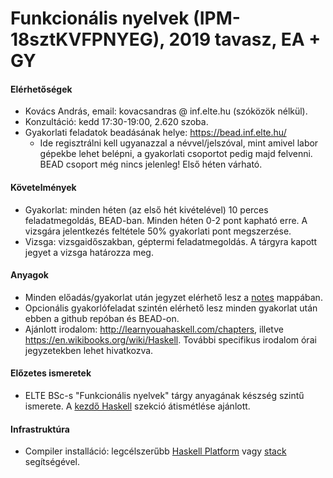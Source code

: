 # Funkcionális nyelvek (IPM-18sztKVFPNYEG), 2019 tavasz, EA + GY

#### Elérhetőségek

- Kovács András, email: kovacsandras @ inf.elte.hu (szóközök nélkül).
- Konzultáció: kedd 17:30-19:00, 2.620 szoba.
- Gyakorlati feladatok beadásának helye: https://bead.inf.elte.hu/
  + Ide regisztrálni kell ugyanazzal a névvel/jelszóval, mint amivel labor gépekbe lehet belépni, a gyakorlati csoportot pedig
    majd felvenni. BEAD csoport még nincs jelenleg! Első héten várható.
    
#### Követelmények

- Gyakorlat: minden héten (az első hét kivételével) 10 perces feladatmegoldás, BEAD-ban. Minden héten 0-2 pont kapható erre. A vizsgára jelentkezés feltétele 50% gyakorlati pont megszerzése.
- Vizsga: vizsgaidőszakban, géptermi feladatmegoldás. A tárgyra kapott jegyet a vizsga határozza meg.

#### Anyagok

- Minden előadás/gyakorlat után jegyzet elérhető lesz a [notes](notes) mappában.
- Opcionális gyakorlófeladat szintén elérhető lesz minden gyakorlat után ebben a github repóban és BEAD-on.
- Ajánlott irodalom: http://learnyouahaskell.com/chapters, illetve https://en.wikibooks.org/wiki/Haskell. További specifikus
  irodalom órai jegyzetekben lehet hivatkozva.

#### Előzetes ismeretek

- ELTE BSc-s "Funkcionális nyelvek" tárgy anyagának készség szintű ismerete. A [kezdő Haskell](http://lambda.inf.elte.hu/Index.xml) szekció átismétlése ajánlott.

#### Infrastruktúra

- Compiler installáció: legcélszerűbb [Haskell Platform](https://www.haskell.org/platform/) vagy [stack](https://docs.haskellstack.org/en/stable/README/) segítségével. 
